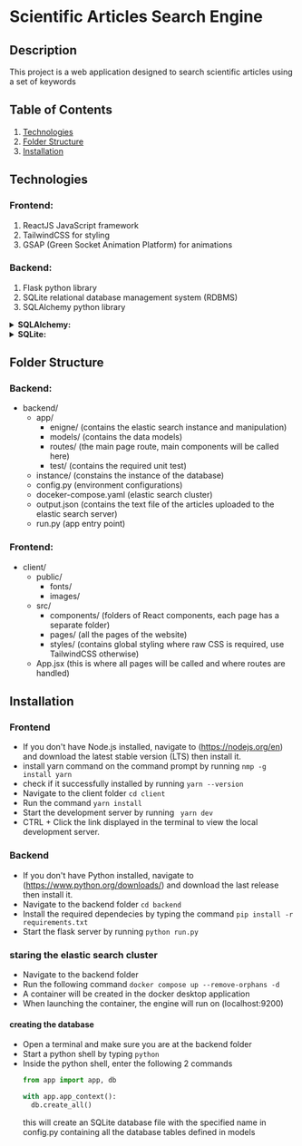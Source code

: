 # Scientific Articles Search Engine

## Description
This project is a web application designed to search scientific articles using a set of keywords

## Table of Contents

1. [Technologies](#technologies)
2. [Folder Structure](#folder-structure)
3. [Installation](#installation)

## Technologies
### Frontend:
  1. ReactJS JavaScript framework
  2. TailwindCSS for styling
  3. GSAP (Green Socket Animation Platform) for animations

### Backend:
  1. Flask python library
  2. SQLite relational database management system (RDBMS)
  3. SQLAlchemy python library

   <details>
  <summary><strong>SQLAlchemy:</strong></summary>

  SQLAlchemy is an SQL toolkit and Object-Relational Mapping (ORM) library for Python. It provides a set of high-level APIs for interacting with relational databases. With SQLAlchemy, you can use Python classes to represent database tables and perform database operations in an object-oriented manner.

  [Learn more about SQLAlchemy](https://www.sqlalchemy.org/)
</details>

<details>
  <summary><strong>SQLite:</strong></summary>

  SQLite is a self-contained, serverless, and zero-configuration relational database management system (RDBMS). It's an excellent choice for embedded systems and applications that don't require a separate database server. SQLite is the default database engine used by SQLAlchemy in this project.

  [Learn more about SQLite](https://www.sqlite.org/)
</details>

## Folder Structure
### Backend:
- backend/
  - app/
    - enigne/        (contains the elastic search instance and manipulation)
    - models/        (contains the data models)
    - routes/        (the main page route, main components will be called here)
    - test/          (contains the required unit test)
  - instance/      (constains the instance of the database)
  - config.py         (environment configurations)
  - doceker-compose.yaml (elastic search cluster)
  - output.json      (contains the text file of the articles uploaded to the elastic search server)
  - run.py            (app entry point)


### Frontend:
- client/
  - public/
    - fonts/         
    - images/        
  - src/
    - components/    (folders of React components, each page has a separate folder)
    - pages/         (all the pages of the website)
    - styles/        (contains global styling where raw CSS is required, use TailwindCSS otherwise)
  - App.jsx            (this is where all pages will be called and where routes are handled)


## Installation
### Frontend
  - If you don't have Node.js installed, navigate to (https://nodejs.org/en) and download the latest stable version (LTS) then install it.
  - install yarn command on the command prompt by running
    ```nmp -g install yarn ```
  - check if it successfully installed by running
    ``` yarn --version ```
  - Navigate to the client folder
    ``` cd client ```
  - Run the command
    ``` yarn install ```
  - Start the development server by running
    ``` yarn dev```
  - CTRL + Click the link displayed in the terminal to view the local development server.

### Backend
  - If you don't have Python installed, navigate to (https://www.python.org/downloads/) and download the last release then install it.
  - Navigate to the backend folder
     ``` cd backend ```
  - Install the required dependecies by typing the command
     ``` pip install -r requirements.txt ```
  - Start the flask server by running
     ``` python run.py ```

### staring the elastic search cluster
  - Navigate to the backend folder
  - Run the following command 
    ```docker compose up --remove-orphans -d```
- A container will be created in the docker desktop application
- When launching the container, the engine will run on (localhost:9200)
  
#### creating the database 
  - Open a terminal and make sure you are at the backend folder
  - Start a python shell by typing
    ```python```
  - Inside the python shell, enter the  following 2 commands
    ```python
    from app import app, db
    ```
    ```python
    with app.app_context(): 
      db.create_all()
    ```
    this will create an SQLite database file with the specified name in config.py containing all the database tables defined in models 